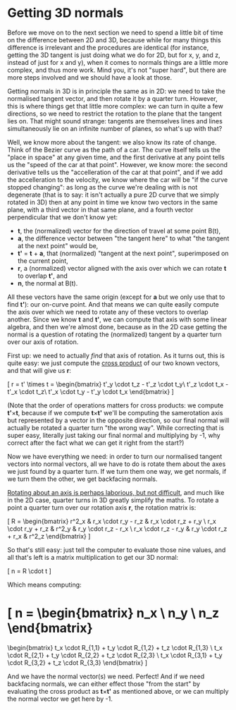 # Getting 3D normals

Before we move on to the next section we need to spend a little bit of time on the difference between 2D and 3D, because while for many things this difference is irrelevant and the procedures are identical (for instance, getting the 3D tangent is just doing what we do for 2D, but for x, y, and z, instead of just for x and y), when it comes to normals things are a little more complex, and thus more work. Mind you, it's not "super hard", but there are more steps involved and we should have a look at those.

Getting normals in 3D is in principle the same as in 2D: we need to take the normalised tangent vector, and then rotate it by a quarter turn. However, this is where things get that little more complex: we can turn in quite a few directions, so we need to restrict the rotation to the plane that the tangent lies on. That might sound strange: tangents are themselves lines and lines simultaneously lie on an infinite number of planes, so what's up with that?

Well, we know more about the tangent: we also know its rate of change. Think of the Bezier curve as the path of a car. The curve itself tells us the "place in space" at any given time, and the first derivative at any point tells us the "speed of the car at that point". However, we know more: the second derivative tells us the "accelleration of the car at that point", and if we add the accelleration to the velocity, we know where the car will be "if the curve stopped changing": as long as the curve we're dealing with is not degenerate (that is to say: it isn't actually a pure 2D curve that we simply rotated in 3D) then at any point in time we know two vectors in the same plane, with a third vector in that same plane, and a fourth vector perpendicular that we don't know yet:

- **t**, the (normalized) vector for the direction of travel at some point B(t),
- **a**, the difference vector between "the tangent here" to what "the tangent at the next point" would be,
- **t'** = **t** + **a**, that (normalized) "tangent at the next point", superimposed on the current point,
- **r**, a (normalized) vector aligned with the axis over which we can rotate **t** to overlap **t'**, and
- **n**, the normal at B(t).

<Graphic title="Known and unknown vectors" setup={this.setupVectors} draw={this.drawVectors}/>

All these vectors have the same origin (except for **a** but we only use that to find **t'**): our on-curve point. And that means we can quite easily compute the axis over which we need to rotate any of these vectors to overlap another. Since we know **t** and **t'**, we can compute that axis with some linear algebra, and then we're almost done, because as in the 2D case getting the normal is a question of rotating the (normalized) tangent by a quarter turn over our axis of rotation.

First up: we need to actually *find* that axis of rotation. As it turns out, this is quite easy: we just compute the [cross product](https://en.wikipedia.org/wiki/Cross_product#Mnemonic) of our two known vectors, and that will give us **r**:

\[
  r = t' \times t = \begin{bmatrix}
       t'_y \cdot t_z - t'_z \cdot t_y\\
       t'_z \cdot t_x - t'_x \cdot t_z\\
       t'_x \cdot t_y - t'_y \cdot t_x
  \end{bmatrix}
\]

(Note that the order of operations matters for cross products: we compute **t'**×**t**, because if we compute **t**×**t'** we'll be computing the samerotation axis but represented by a vector in the opposite direction, so our final normal will actually be rotated a quarter turn "the wrong way". While correcting that is super easy, literally just taking our final normal and multiplying by -1, why correct after the fact what we can get it right from the start?)

Now we have everything we need: in order to turn our normalised tangent vectors into normal vectors, all we have to do is rotate them about the axes we just found by a quarter turn. If we turn them one way, we get normals, if we turn them the other, we get backfacing normals.

[Rotating about an axis is perhaps laborious, but not difficult](https://en.wikipedia.org/wiki/Rotation_matrix#Rotation_matrix_from_axis_and_angle), and much like in the 2D case, quarter turns in 3D greatly simplify the maths. To rotate a point a quarter turn over our rotation axis **r**, the rotation matrix is:

\[
  R = \begin{bmatrix}
       r^2_x     & r_x \cdot r_y - r_z  & r_x \cdot r_z + r_y \\
       r_x \cdot r_y + r_z &      r^2_y     & r_y \cdot r_z - r_x \\
       r_x \cdot r_z - r_y &  r_y \cdot r_z + r_x &     r^2_z
  \end{bmatrix}
\]

So that's still easy: just tell the computer to evaluate those nine values, and all that's left is a matrix multiplication to get our 3D normal:

\[
  n = R \cdot t
\]

Which means computing:

\[
  n =
  \begin{bmatrix}
       n_x \\
       n_y \\
       n_z
  \end{bmatrix}
  =
  \begin{bmatrix}
  t_x \cdot R_{1,1} + t_y \cdot R_{1,2} + t_z \cdot R_{1,3} \\
  t_x \cdot R_{2,1} + t_y \cdot R_{2,2} + t_z \cdot R_{2,3} \\
  t_x \cdot R_{3,1} + t_y \cdot R_{3,2} + t_z \cdot R_{3,3}
  \end{bmatrix}
\]

And we have the normal vector(s) we need. Perfect! And if we need backfacing normals, we can either effect those "from the start" by evaluating the cross product as **t**×**t'** as mentioned above, or we can multiply the normal vector we get here by -1.

<Graphic title="3D curve normals" setup={this.setupNormals} draw={this.drawNormals}/>
